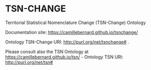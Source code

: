 # TSN-CHANGE
Territorial Statistical Nomenclature Change (TSN-Change) Ontology

Documentation site: <https://camillebernard.github.io/tsnchange/>

Ontology TSN-Change URI: <http://purl.org/net/tsnchange#> .

Please consult also the TSN Ontology at <https://camillebernard.github.io/tsn/> - Ontology TSN URI: <http://purl.org/net/tsn#>
